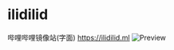 # ilidilid

哔哩哔哩镜像站(字面)
https://ilidilid.ml
![Preview](https://i.loli.net/2021/02/26/brSQGAstazfC35D.png)
